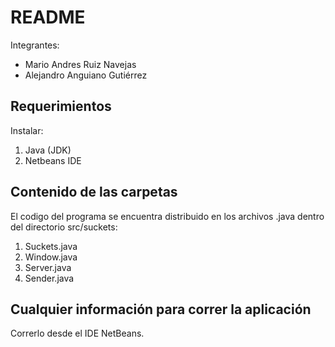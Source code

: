    
# README
Integrantes:
- Mario Andres Ruiz Navejas
- Alejandro Anguiano Gutiérrez

## Requerimientos
Instalar:
1. Java (JDK)
2. Netbeans IDE

## Contenido de las carpetas
El codigo del programa se encuentra distribuido en los archivos .java dentro del directorio src/suckets:
1. Suckets.java 
2. Window.java 
2. Server.java
4. Sender.java

## Cualquier información para correr la aplicación
Correrlo desde el IDE NetBeans.
